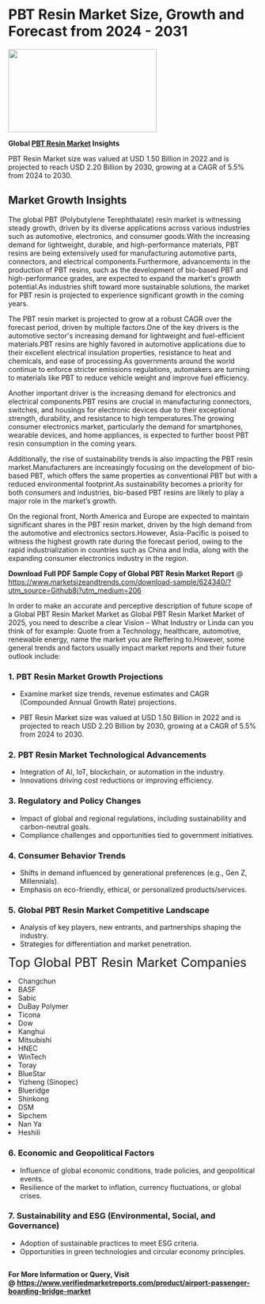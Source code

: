 <H1>PBT Resin Market Size, Growth and Forecast from 2024 - 2031</H1><img class="aligncenter size-medium wp-image-584254" src="https://thirdeyenews.in/wp-content/uploads/2024/09/Global-Market-Research-300x168.jpeg" alt="" width="300" height="168" /><p><strong>Global&nbsp;<a href="https://www.marketsizeandtrends.com/download-sample/624340/?utm_source=Github8j?utm_medium=206">PBT Resin Market</a> Insights</strong></p><p>PBT Resin Market size was valued at USD 1.50 Billion in 2022 and is projected to reach USD 2.20 Billion by 2030, growing at a CAGR of 5.5% from 2024 to 2030.</p><p><h2>Market Growth Insights</h2> <p>The global PBT (Polybutylene Terephthalate) resin market is witnessing steady growth, driven by its diverse applications across various industries such as automotive, electronics, and consumer goods.With the increasing demand for lightweight, durable, and high-performance materials, PBT resins are being extensively used for manufacturing automotive parts, connectors, and electrical components.Furthermore, advancements in the production of PBT resins, such as the development of bio-based PBT and high-performance grades, are expected to expand the market's growth potential.As industries shift toward more sustainable solutions, the market for PBT resin is projected to experience significant growth in the coming years.</p> <p>The PBT resin market is projected to grow at a robust CAGR over the forecast period, driven by multiple factors.One of the key drivers is the automotive sector's increasing demand for lightweight and fuel-efficient materials.PBT resins are highly favored in automotive applications due to their excellent electrical insulation properties, resistance to heat and chemicals, and ease of processing.As governments around the world continue to enforce stricter emissions regulations, automakers are turning to materials like PBT to reduce vehicle weight and improve fuel efficiency.</p> <p>Another important driver is the increasing demand for electronics and electrical components.PBT resins are crucial in manufacturing connectors, switches, and housings for electronic devices due to their exceptional strength, durability, and resistance to high temperatures.The growing consumer electronics market, particularly the demand for smartphones, wearable devices, and home appliances, is expected to further boost PBT resin consumption in the coming years.</p> <p>Additionally, the rise of sustainability trends is also impacting the PBT resin market.Manufacturers are increasingly focusing on the development of bio-based PBT, which offers the same properties as conventional PBT but with a reduced environmental footprint.As sustainability becomes a priority for both consumers and industries, bio-based PBT resins are likely to play a major role in the market’s growth.</p> <p>On the regional front, North America and Europe are expected to maintain significant shares in the PBT resin market, driven by the high demand from the automotive and electronics sectors.However, Asia-Pacific is poised to witness the highest growth rate during the forecast period, owing to the rapid industrialization in countries such as China and India, along with the expanding consumer electronics industry in the region.</p> <p><span class=""><strong>Download Full PDF Sample Copy of Global PBT Resin Market Report</strong> @ <a href="https://www.marketsizeandtrends.com/download-sample/624340/?utm_source=Github8j?utm_medium=206" target="_blank">https://www.marketsizeandtrends.com/download-sample/624340/?utm_source=Github8j?utm_medium=206</a></span></p><p>In order to make an accurate and perceptive description of future scope of a Global&nbsp;PBT Resin Market Market as Global&nbsp;PBT Resin Market Market of 2025, you need to describe a clear Vision &ndash; What Industry or Linda can you think of for example: Quote from a Technology, healthcare, automotive, renewable energy, name the market you are Reffering to.However, some general trends and factors usually impact market reports and their future outlook include:</p><h3>1.&nbsp;<strong>PBT Resin Market Growth Projections</strong></h3><ul><li>Examine market size trends, revenue estimates and CAGR (Compounded Annual Growth Rate) projections.</li><li><p>PBT Resin Market size was valued at USD 1.50 Billion in 2022 and is projected to reach USD 2.20 Billion by 2030, growing at a CAGR of 5.5% from 2024 to 2030.</p></li></ul><h3>2.&nbsp;<strong>PBT Resin Market Technological Advancements</strong></h3><ul><li>Integration of AI, IoT, blockchain, or automation in the industry.</li><li>Innovations driving cost reductions or improving efficiency.</li></ul><h3>3.&nbsp;<strong>Regulatory and Policy Changes</strong></h3><ul><li>Impact of global and regional regulations, including sustainability and carbon-neutral goals.</li><li>Compliance challenges and opportunities tied to government initiatives.</li></ul><h3>4.&nbsp;<strong>Consumer Behavior Trends</strong></h3><ul><li>Shifts in demand influenced by generational preferences (e.g., Gen Z, Millennials).</li><li>Emphasis on eco-friendly, ethical, or personalized products/services.</li></ul><h3>5.&nbsp;<strong>Global PBT Resin Market Competitive Landscape</strong></h3><ul><li>Analysis of key players, new entrants, and partnerships shaping the industry.</li><li>Strategies for differentiation and market penetration.</li></ul><p data-pm-slice="1 1 []"><span style="color: inherit; font-family: inherit; font-size: 25px;">Top Global PBT Resin Market Companies</span></p><div class="" data-test-id=""><p><li>Changchun</li><li> BASF</li><li> Sabic</li><li> DuBay Polymer</li><li> Ticona</li><li> Dow</li><li> Kanghui</li><li> Mitsubishi</li><li> HNEC</li><li> WinTech</li><li> Toray</li><li> BlueStar</li><li> Yizheng (Sinopec)</li><li> Blueridge</li><li> Shinkong</li><li> DSM</li><li> Sipchem</li><li> Nan Ya</li><li> Heshili</li></p></div><h3>6.&nbsp;<strong>Economic and Geopolitical Factors</strong></h3><ul><li>Influence of global economic conditions, trade policies, and geopolitical events.</li><li>Resilience of the market to inflation, currency fluctuations, or global crises.</li></ul><h3>7.&nbsp;<strong>Sustainability and ESG (Environmental, Social, and Governance)</strong></h3><ul><li>Adoption of sustainable practices to meet ESG criteria.</li><li>Opportunities in green technologies and circular economy principles.</li></ul><h2><strong style="font-size: 14px;">For More Information or Query, Visit @&nbsp;</strong><a style="background-color: #ffffff; font-size: 14px;" href="https://www.marketsizeandtrends.com/report/pbt-resin-market/" target="_blank">https://www.verifiedmarketreports.com/product/airport-passenger-boarding-bridge-market</a></h2>